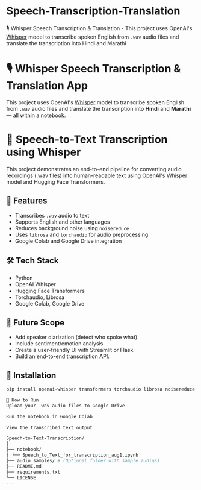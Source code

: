 # Speech-Transcription-Translation
🎙️ Whisper Speech Transcription &amp; Translation - This project uses OpenAI's [Whisper](https://github.com/openai/whisper) model to transcribe spoken English from `.wav` audio files and translate the transcription into Hindi and Marathi

# 🎙️ Whisper Speech Transcription & Translation App

This project uses OpenAI's [Whisper](https://github.com/openai/whisper) model to transcribe spoken English from `.wav` audio files and translate the transcription into **Hindi** and **Marathi** — all within a notebook.

# 🎤 Speech-to-Text Transcription using Whisper

This project demonstrates an end-to-end pipeline for converting audio recordings (.wav files) into human-readable text using OpenAI's Whisper model and Hugging Face Transformers.

## 📌 Features
- Transcribes `.wav` audio to text
- Supports English and other languages
- Reduces background noise using `noisereduce`
- Uses `librosa` and `torchaudio` for audio preprocessing
- Google Colab and Google Drive integration

## 🛠 Tech Stack
- Python
- OpenAI Whisper
- Hugging Face Transformers
- Torchaudio, Librosa
- Google Colab, Google Drive

## 🚀 Future Scope
- Add speaker diarization (detect who spoke what).
- Include sentiment/emotion analysis.
- Create a user-friendly UI with Streamlit or Flask.
- Build an end-to-end transcription API.

## 🔧 Installation
```bash
pip install openai-whisper transformers torchaudio librosa noisereduce

🚀 How to Run
Upload your .wav audio files to Google Drive

Run the notebook in Google Colab

View the transcribed text output

Speech-to-Text-Transcription/
│
├── notebook/
│ └── Speech_to_Text_for_transcription_aug1.ipynb
├── audio_samples/ # (Optional folder with sample audios)
├── README.md
├── requirements.txt
└── LICENSE
---


